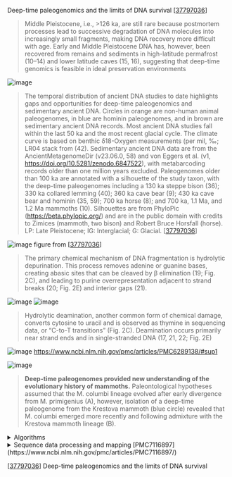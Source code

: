 Deep-time paleogenomics and the limits of DNA survival [[37797036]]
>Middle Pleistocene, i.e., >126 ka, are still rare because postmortem processes lead to successive degradation of DNA molecules into increasingly small fragments, making DNA recovery more difficult with age. Early and Middle Pleistocene DNA has, however, been recovered from remains and sediments in high-latitude permafrost (10–14) and lower latitude caves (15, 16), suggesting that deep-time genomics is feasible in ideal preservation environments


![image](https://github.com/hmgene/fossil-c/assets/23003112/4d4d6494-ed61-4212-949a-1ea289d97385) 
> The temporal distribution of ancient DNA studies to date highlights gaps and opportunities for deep-time paleogenomics and sedimentary ancient DNA. Circles in orange are non-human animal paleogenomes, in blue are hominin paleogenomes, and in brown are sedimentary ancient DNA records. Most ancient DNA studies fall within the last 50 ka and the most recent glacial cycle. The climate curve is based on benthic δ18-Oxygen measurements (per mil, ‰; LR04 stack from (42). Sedimentary ancient DNA data are from the AncientMetagenomeDir (v23.06.0, 58) and von Eggers et al. (v1, https://doi.org/10.5281/zenodo.6847522), with metabarcoding records older than one million years excluded. Paleogenomes older than 100 ka are annotated with a silhouette of the study taxon, with the deep-time paleogenomes including a 130 ka steppe bison (36); 330 ka collared lemming (40); 360 ka cave bear (9); 430 ka cave bear and hominin (35, 59); 700 ka horse (8); and 700 ka, 1.1 Ma, and 1.2 Ma mammoths (10). Silhouettes are from PhyloPic (https://beta.phylopic.org/) and are in the public domain with credits to Zimices (mammoth, two bison) and Robert Bruce Horsfall (horse). LP: Late Pleistocene; IG: Interglacial; G: Glacial. [[37797036]]


![image](https://github.com/hmgene/fossil-c/assets/23003112/d86344c8-7419-4f26-9afd-e9cd3dc2effe)
figure from [[37797036]]
>  The primary chemical mechanism of DNA fragmentation is hydrolytic depurination. This process removes adenine or guanine bases, creating abasic sites that can be cleaved by β elimination (19; Fig. 2C), and leading to purine overrepresentation adjacent to strand breaks (20; Fig. 2E) and interior gaps (21).
 
![image](https://github.com/hmgene/fossil-c/assets/23003112/9b626169-aa5d-4b41-90d2-bf081993baab)
![image](https://github.com/hmgene/fossil-c/assets/23003112/7d1c9492-d96d-4f37-886d-ae1c4e16fc15)


>Hydrolytic deamination, another common form of chemical damage, converts cytosine to uracil and is observed as thymine in sequencing data, or “C-to-T transitions” (Fig. 2C). Deamination occurs primarily near strand ends and in single-stranded DNA (17, 21, 22; Fig. 2E)

![image](https://github.com/hmgene/fossil-c/assets/23003112/d781c621-786e-4fc8-bfae-912fa8a57f6e)
https://www.ncbi.nlm.nih.gov/pmc/articles/PMC6289138/#sup1

![image](https://github.com/hmgene/fossil-c/assets/23003112/86909a28-7bed-477f-a6b4-8faaa0038bf8)
>**Deep-time paleogenomes provided new understanding of the evolutionary history of mammoths.** Paleontological hypotheses assumed that the M. columbi lineage evolved after early divergence from M. primigenius (A), however, isolation of a deep-time paleogenome from the Krestova mammoth (blue circle) revealed that M. columbi emerged more recently and following admixture with the Krestova mammoth lineage (B).

<details>
<summary>Algorithms </summary>
- FASTME: https://academic.oup.com/mbe/article/32/10/2798/1212138
</details>

<details>
<summary>Sequence data processing and mapping [PMC7116897](https://www.ncbi.nlm.nih.gov/pmc/articles/PMC7116897/)</summary>
We combined our obtained sequence data with that from previously published40 elephantid
genomes that include all extant and three extinct species (Table S2). For the five samples
>sequenced here, we trimmed adapters and merged paired-end reads using SeqPrep 1.141, initially
retaining reads either ≥25 bp (Krestovka, Adycha, Chukochya) or ≥30 bp (Scotland, Kanchalan),
and with a minor modification in the source code that allowed us to choose the best base quality
score in the merged region instead of aggregating the scores42. Three of the ancient genomes in
the dataset had been treated with the afu UDG enzyme (the straight-tusked elephant and the
Scotland and Kanchalan mammoths, Table S2), which leaves post-mortem DNA damage at the
DNA fragment termini. Therefore, for these samples, we removed the first and last two base pairs
from all reads before mapping in order to minimize erroneous bases. Next, we mapped the
merged reads to a composite reference consisting of the African savannah elephant nuclear
genome (LoxAfr4), woolly mammoth mitogenome (Krause mammoth, DQ188829), and the
human genome (hg19) using BWA aln v0.7.8 with deactivated seeding (-l 16,500), allowing for
more substitutions (-n 0.01) and up to two gaps (-o 2)43,44. We used Samtools v0.1.1945 to process
the alignment and filter reads with mapping quality below 30 and we used BEDtools v.2.27.146 to
split the elephant- and mammoth-mapped regions of autosomes, chromosome X and
mitogenomes. Next, we removed PCR duplicates from the alignments using a python script
(github.com/pontussk/samremovedup) that takes into account both start and end positions of the
reads following Palkopoulou et al.42. Finally, we removed all reads below 35 base pairs from the
BAM-files using samtools to filter out spurious mappings (see Supplementary Section 4).
</details>



[[37797036]] Deep-time paleogenomics and the limits of DNA survival

[37797036]: https://pubmed.ncbi.nlm.nih.gov/37797036/

